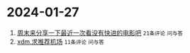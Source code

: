 # 2024-01-27

1. [周末来分享一下最近一次看没有快进的电影吧](https://www.v2ex.com/t/1011960) `21条评论` `问与答`
1. [xdm,求推荐机场](https://www.v2ex.com/t/1011962) `11条评论` `问与答`
